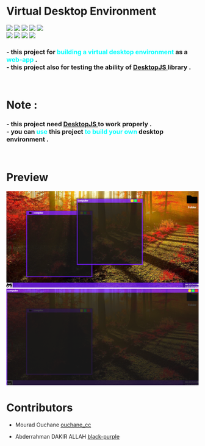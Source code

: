 <h1> Virtual Desktop Environment </h1>

<img src="https://img.shields.io/badge/-BETA-cyan"> <img src="https://img.shields.io/github/issues/black-purple/fake-win-xp">
 <img src="https://img.shields.io/github/forks/black-purple/fake-win-xp"> <img src="https://img.shields.io/github/stars/black-purple/fake-win-xp"> <img src="https://img.shields.io/github/license/black-purple/fake-win-xp">
<br>
<img src="https://img.shields.io/badge/-HTML-white?style=flat&logo=HTML5"> <img src="https://img.shields.io/badge/-CSS-blue?style=flat&logo=CSS3"> <img src="https://img.shields.io/badge/-JAVASCRIPT-red?style=flat&logo=JAVASCRIPT"> <img src="https://img.shields.io/badge/-DesktopJS-white">
<h3> 
- this project for <span style="color:cyan"> building a virtual desktop environment </span> as a <span style="color:cyan"> web-app </span> . <br> 
- this project also for testing the ability of <a href="https://github.com/Mouradouchane/DesktopJS"> DesktopJS
</a> 
library .
</h3>

<br>
<h1> Note : </h1>

<h3> 
- this project need 
<a href="https://github.com/Mouradouchane/DesktopJS"> DesktopJS </a> to work properly .
<br>
- you can <span style="color:cyan">use</span> this project <span style="color:cyan">to build your own</span> desktop environment .
</h3>

<br>
<h1> Preview </h1>
<img src="./previews/ss1.png">
<img src="./previews/ss2.png">

<h1> Contributors </h1>

* Mourad Ouchane <a href="https://github.com/Mouradouchane" > ouchane_cc </a> 

* Abderrahman DAKIR ALLAH <a href="https://github.com/black-purple"> black-purple </a> 

